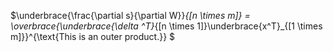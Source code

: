 $\underbrace{\frac{\partial s}{\partial W}}_{[n \times m]} = \overbrace{\underbrace{\delta ^T}_{[n \times 1]}\underbrace{x^T}_{[1 \times m]}}^{\text{This is an outer product.}} $